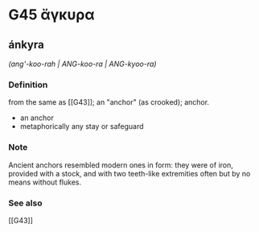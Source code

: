 # G45 ἄγκυρα

## ánkyra

_(ang'-koo-rah | ANG-koo-ra | ANG-kyoo-ra)_

### Definition

from the same as [[G43]]; an "anchor" (as crooked); anchor.

- an anchor
- metaphorically any stay or safeguard

### Note

Ancient anchors resembled modern ones in form: they were of iron, provided with a stock, and with two teeth-like extremities often but by no means without flukes.

### See also

[[G43]]

